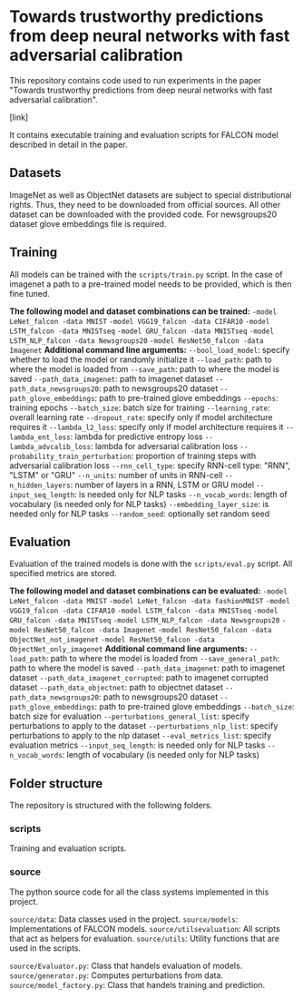 # Towards trustworthy predictions from deep neural networks with fast adversarial calibration

This repository contains code used to run experiments in the paper "Towards trustworthy predictions from deep neural networks with fast adversarial calibration".

[link]

It contains executable training and evaluation scripts for FALCON model described in detail in the paper.

## Datasets

ImageNet as well as ObjectNet datasets are subject to special distributional rights. Thus, they need to be downloaded from official sources. All other dataset can be downloaded with the provided code. For newsgroups20 dataset glove embeddings file is required.

## Training

All models can be trained with the `scripts/train.py` script. In the case of imagenet a path to a pre-trained model needs to be provided, which is then fine tuned.

**The following model and dataset combinations can be trained:**
    `-model LeNet_falcon -data MNIST`
    `-model VGG19_falcon -data CIFAR10`
    `-model LSTM_falcon -data MNISTseq`
    `-model GRU_falcon -data MNISTseq`
    `-model LSTM_NLP_falcon -data Newsgroups20`
    `-model ResNet50_falcon -data Imagenet`
**Additional command line arguments:**
    `--bool_load_model`: specify whether to load the model or randomly initialize it
    `--load_path`: path to where the model is loaded from
    `--save_path`: path to where the model is saved
    `--path_data_imagenet`: path to imagenet dataset
    `--path_data_newsgroups20`: path to newsgroups20 dataset
    `--path_glove_embeddings`: path to pre-trained glove embeddings
    `--epochs`: training epochs
    `--batch_size`: batch size for training
    `--learning_rate`: overall learning rate
    `--dropout_rate`: specify only if model architecture requires it
    `--lambda_l2_loss`: specify only if model architecture requires it
    `--lambda_ent_loss`: lambda for predictive entropy loss
    `--lambda_advcalib_loss`: lambda for adversarial calibration loss
    `--probability_train_perturbation`: proportion of training steps
        with adversarial calibration loss
    `--rnn_cell_type`: specify RNN-cell type: "RNN", "LSTM" or "GRU"
    `--n_units`: number of units in RNN-cell
    `--n_hidden_layers`: number of layers in a RNN, LSTM or GRU model
    `--input_seq_length`: is needed only for NLP tasks
    `--n_vocab_words`: length of vocabulary (is needed only for NLP tasks)
    `--embedding_layer_size`: is needed only for NLP tasks
    `--random_seed`: optionally set random seed

## Evaluation

Evaluation of the trained models is done with the `scripts/eval.py` script. All specified metrics are stored.

**The following model and dataset combinations can be evaluated:**
    `-model LeNet_falcon -data MNIST`
    `-model LeNet_falcon -data fashionMNIST`
    `-model VGG19_falcon -data CIFAR10`
    `-model LSTM_falcon -data MNISTseq`
    `-model GRU_falcon -data MNISTseq`
    `-model LSTM_NLP_falcon -data Newsgroups20`
    `-model ResNet50_falcon -data Imagenet`
    `-model ResNet50_falcon -data ObjectNet_not_imagenet`
    `-model ResNet50_falcon -data ObjectNet_only_imagenet`
**Additional command line arguments:**
    `--load_path`: path to where the model is loaded from
    `--save_general_path`: path to where the model is saved
    `--path_data_imagenet`: path to imagenet dataset
    `--path_data_imagenet_corrupted`: path to imagenet corrupted dataset
    `--path_data_objectnet`: path to objectnet dataset
    `--path_data_newsgroups20`: path to newsgroups20 dataset
    `--path_glove_embeddings`: path to pre-trained glove embeddings
    `--batch_size`: batch size for evaluation
    `--perturbations_general_list`: specify perturbations to apply to the dataset
    `--perturbations_nlp_list`: specify perturbations to apply to the nlp dataset
    `--eval_metrics_list`: specify evaluation metrics
    `--input_seq_length`: is needed only for NLP tasks
    `--n_vocab_words`: length of vocabulary (is needed only for NLP tasks)


## Folder structure

The repository is structured with the following folders.

### scripts

Training and evaluation scripts.

### source

The python source code for all the class systems implemented in this project.

`source/data`: Data classes used in the project.
`source/models`: Implementations of FALCON models.
`source/utilsevaluation`: All scripts that act as helpers for evaluation.
`source/utils`: Utility functions that are used in the scripts.

`source/Evaluator.py`: Class that handels evaluation of models.
`source/generator.py`: Computes perturbations from data.
`source/model_factory.py`: Class that handels training and prediction.
